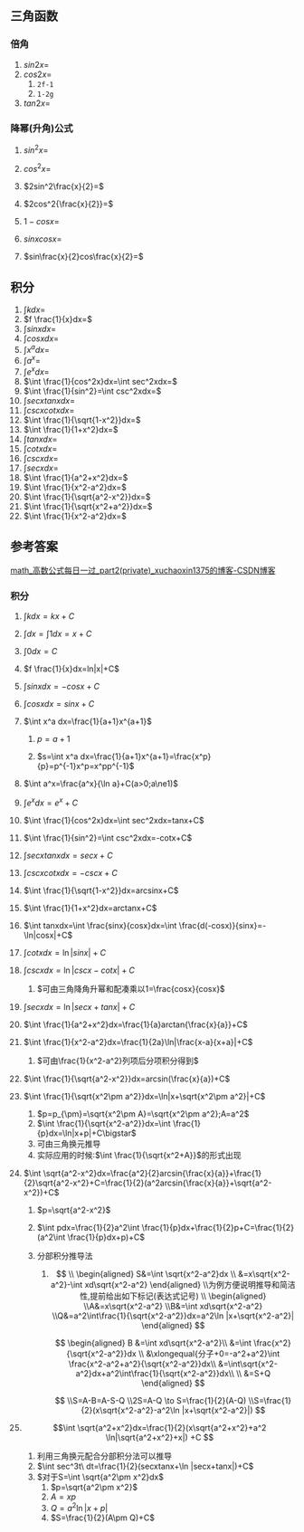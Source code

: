 ## 三角函数

### 倍角

1. $sin2x=$
2. $cos2x=$
   1. `2f-1`
   2. `1-2g`
3. $tan2x=$

### 降幂(升角)公式

1. $sin^2x=$

2. $cos^2x=$

3. $2sin^2\frac{x}{2}=$

4. $2cos^2{\frac{x}{2}}=$

5. $1-cosx=$

6. $sinxcosx=$

7. $sin\frac{x}{2}cos\frac{x}{2}=$

   

## 积分

1. $\int kdx=$
2. $f \frac{1}{x}dx=$
3. $\int sinxdx=$
4. $\int cosxdx=$
5. $\int x^a dx=$
6. $\int a^x=$
7. $\int e^xdx=$
8. $\int \frac{1}{cos^2x}dx=\int sec^2xdx=$
9. $\int \frac{1}{sin^2}=\int csc^2xdx=$
10. $\int secxtanxdx=$
11. $\int cscxcotxdx=$
12. $\int \frac{1}{\sqrt{1-x^2}}dx=$
13. $\int \frac{1}{1+x^2}dx=$
14. $\int tanxdx=$
15. $\int cotxdx=$
16. $\int cscxdx=$
17. $\int secxdx=$
18. $\int \frac{1}{a^2+x^2}dx=$
19. $\int \frac{1}{x^2-a^2}dx=$
20. $\int \frac{1}{\sqrt{a^2-x^2}}dx=$
21. $\int \frac{1}{\sqrt{x^2+a^2}}dx=$
22. $\int \frac{1}{x^2-a^2}dx=$

## 参考答案

[math_高数公式每日一过_part2(private)_xuchaoxin1375的博客-CSDN博客](https://blog.csdn.net/xuchaoxin1375/article/details/125671091)

### 积分

1. $\int kdx=kx+C$

2. $\int dx=\int 1dx=x+C$

3. $\int 0dx=C$

4. $f \frac{1}{x}dx=ln|x|+C$

5. $\int sinxdx=-cosx+C$

6. $\int cosxdx=sinx+C$

7. $\int x^a dx=\frac{1}{a+1}x^{a+1}$

   1. $p=a+1$

   2. $s=\int x^a dx=\frac{1}{a+1}x^{a+1}=\frac{x^p}{p}=p^{-1}x^p=x^pp^{-1}$

8. $\int a^x=\frac{a^x}{\ln a}+C(a>0;a\ne1)$

9. $\int e^xdx=e^x+C$

10. $\int \frac{1}{cos^2x}dx=\int sec^2xdx=tanx+C$

11. $\int \frac{1}{sin^2}=\int csc^2xdx=-cotx+C$

12. $\int secxtanxdx=secx+C$

13. $\int cscxcotxdx=-cscx+C$

14. $\int \frac{1}{\sqrt{1-x^2}}dx=arcsinx+C$

15. $\int \frac{1}{1+x^2}dx=arctanx+C$

16. $\int tanxdx=\int \frac{sinx}{cosx}dx=\int \frac{d(-cosx)}{sinx}=-\ln|cosx|+C$

17. $\int cotxdx=\ln |sinx|+C$

18. $\int cscxdx=\ln |cscx-cotx|+C$

    1. $可由三角降角升幂和配凑乘以1=\frac{cosx}{cosx}$

19. $\int secxdx=\ln|secx+tanx|+C$

20. $\int \frac{1}{a^2+x^2}dx=\frac{1}{a}arctan{\frac{x}{a}}+C$

21. $\int \frac{1}{x^2-a^2}dx=\frac{1}{2a}\ln|\frac{x-a}{x+a}|+C$

    1. $可由\frac{1}{x^2-a^2}列项后分项积分得到$

22. $\int \frac{1}{\sqrt{a^2-x^2}}dx=arcsin(\frac{x}{a})+C$

23. $\int \frac{1}{\sqrt{x^2\pm a^2}}dx=\ln|x+\sqrt{x^2\pm a^2}|+C$

    1. $p=p_{\pm}=\sqrt{x^2\pm A}=\sqrt{x^2\pm a^2};A=a^2$
    2. $\int \frac{1}{\sqrt{x^2-a^2}}dx=\int \frac{1}{p}dx=\ln|x+p|+C\bigstar$
    3. 可由三角换元推导
    4. 实际应用的时候:$\int \frac{1}{\sqrt{x^2+A}}$的形式出现

24. $\int \sqrt{a^2-x^2}dx=\frac{a^2}{2}arcsin{\frac{x}{a}}+\frac{1}{2}\sqrt{a^2-x^2}+C=\frac{1}{2}(a^2arcsin{\frac{x}{a}}+\sqrt{a^2-x^2})+C$

    1. $p=\sqrt{a^2-x^2}$

    2. $\int pdx=\frac{1}{2}a^2\int \frac{1}{p}dx+\frac{1}{2}p+C=\frac{1}{2}(a^2\int \frac{1}{p}dx+p)+C$

    3. 分部积分推导法

       1. $$
          \\
          \begin{aligned}
          S&=\int \sqrt{x^2-a^2}dx
          \\
          &=x\sqrt{x^2-a^2}-\int xd\sqrt{x^2-a^2}
          \end{aligned}
          \\为例方便说明推导和简洁性,提前给出如下标记(表达式记号)
          \\
          \begin{aligned}
          \\A&=x\sqrt{x^2-a^2}
          \\B&=\int xd\sqrt{x^2-a^2}
          \\Q&=a^2\int\frac{1}{\sqrt{x^2-a^2}}dx=a^2\ln |x+\sqrt{x^2-a^2}|
          \end{aligned}
          $$
          
          
          $$
          \begin{aligned}
          B &=\int xd\sqrt{x^2-a^2}\\
          &=\int \frac{x^2}{\sqrt{x^2-a^2}}dx
          \\
          &\xlongequal{分子+0=-a^2+a^2}\int \frac{x^2-a^2+a^2}{\sqrt{x^2-a^2}}dx\\
          &=\int\sqrt{x^2-a^2}dx+a^2\int\frac{1}{\sqrt{x^2-a^2}}dx\\
          \\
          &=S+Q
          \end{aligned}
          $$
          
          $$
          \\S=A-B=A-S-Q
          \\2S=A-Q \to S=\frac{1}{2}(A-Q)
          \\S=\frac{1}{2}(x\sqrt{x^2-a^2}-a^2\ln |x+\sqrt{x^2-a^2}|)
          $$
          

25. $$\int \sqrt{a^2+x^2}dx=\frac{1}{2}(x\sqrt{a^2+x^2}+a^2 \ln|\sqrt{a^2+x^2}+x|) +C $$

    1. 利用三角换元配合分部积分法可以推导
    2. $\int sec^3t\ dt=\frac{1}{2}(secxtanx+\ln |secx+tanx|)+C$
    3. $对于S=\int \sqrt{a^2\pm x^2}dx$
       1. $p=\sqrt{a^2\pm x^2}$
       2. $A=xp$
       3. $Q=a^2\ln|x+p|$
       4. $S=\frac{1}{2}(A\pm Q)+C$



